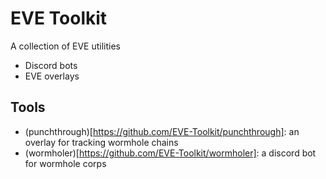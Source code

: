 # EVE Toolkit

A collection of EVE utilities

- Discord bots
- EVE overlays

## Tools
- (punchthrough)[https://github.com/EVE-Toolkit/punchthrough]: an overlay for tracking wormhole chains
- (wormholer)[https://github.com/EVE-Toolkit/wormholer]: a discord bot for wormhole corps
